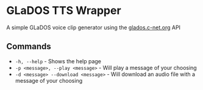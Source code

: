 # GLaDOS TTS Wrapper
A simple GLaDOS voice clip generator using the [glados.c-net.org](https://glados.c-net.org/) API

## Commands
- `-h, --help` - Shows the help page
- `-p <message>, --play <message>` - Will play a message of your choosing
- `-d <message> --download <message>` - Will download an audio file with a message of your choosing
